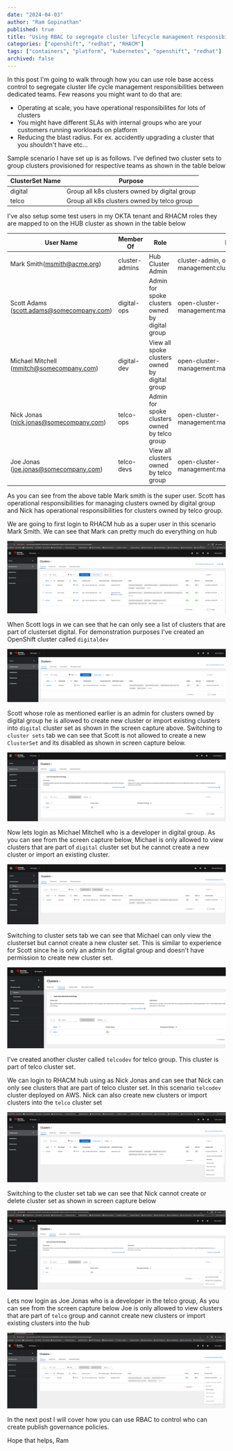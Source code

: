 ```yaml
---
date: "2024-04-03"
author: "Ram Gopinathan"
published: true
title: "Using RBAC to segregate cluster lifecycle management responsibilities between dedicated teams"
categories: ["openshift", "redhat", "RHACM"]
tags: ["containers", "platform", "kubernetes", "openshift", "redhat"]
archived: false
---
```

In this post I'm going to walk through how you can use role base access control to segregate cluster life cycle management responsibilities between dedicated teams. Few reasons you might want to do that are:

* Operating at scale, you have operational responsibilites for lots of clusters
* You might have different SLAs with internal groups who are your customers running workloads on platform
* Reducing the blast radius. For ex. accidently upgrading a cluster that you shouldn't have etc... 

Sample scenario I have set up is as follows. I've defined two cluster sets to group clusters provisioned for respective teams as shown in the table below

| ClusterSet Name           | Purpose                                       |
| -----------------         | ------------------------                      |
| digital                   | Group all k8s clusters owned by digital group |
| telco                     | Group all k8s clusters owned by telco group   |


I've also setup some test users in my OKTA tenant and RHACM roles they are mapped to on the HUB cluster as shown in the table below

| User Name                                       | Member Of      | Role                                            |  RHACM Role |
| --------------------------                      | -------------- | -----------------------                         | ---------- |
| Mark Smith(msmith@acme.org)                     | cluster-admins | Hub Cluster Admin                               | cluster-admin, open-cluster-management:cluster-manager-admin |
| Scott Adams (scott.adams@somecompany.com)       | digital-ops    | Admin for spoke clusters owned by digital group | open-cluster-management:managedclusterset:admin:digital |
| Michael Mitchell (mmitch@somecompany.com)       | digital-dev    | View all spoke clusters owned by digital group | open-cluster-management:managedclusterset:view:digital |
| Nick Jonas (nick.jonas@somecompany.com)   | telco-ops | Admin for spoke clusters owned by telco group | open-cluster-management:managedclusterset:admin:telco |
| Joe Jonas (joe.jonas@somecompany.com) | telco-devs | View all clusters owned by telco group | open-cluster-management:managedclusterset:view:telco |

As you can see from the above table Mark smith is the super user. Scott has operational responsibilities for managing clusters owned by digital group and Nick has operational responsibilities for clusters owned by telco group.

We are going to first login to RHACM hub as a super user in this scenario Mark Smith. We can see that Mark can pretty much do everything on hub

![acmsuperuser](../src/images/acmsuperuser.png)

When Scott logs in we can see that he can only see a list of clusters that are part of clusterset digital. For demonstration purposes I've created an OpenShift cluster called `digitaldev` 

![digitaladmin](../src/images/digital-admin.png)

Scott whose role as mentioned earlier is an admin for clusters owned by digital group he is allowed to create new cluster or import existing clusters into `digital` cluster set as shown in the screen capture above. Switching to `cluster sets` tab we can see that Scott is not allowed to create a new `ClusterSet` and its disabled as shown in screen capture below.

![digitaladmin](../src/images/digital-admin-clusterset.png)

Now lets login as Michael Mitchell who is a developer in digital group. As you can see from the screen capture below, Michael is only allowed to view clusters that are part of `digital` cluster set but he cannot create a new cluster or import an existing cluster.

![digitaldev](../src/images/digital-dev-view-clusters.png)

Switching to cluster sets tab we can see that Michael can only view the clusterset but cannot create a new cluster set. This is similar to experience for Scott since he is only an admin for digital group and doesn't have permission to create new cluster set.

![digitaldev](../src/images/digital-dev-view-clusterset.png)

I've created another cluster called `telcodev` for telco group. This cluster is part of telco cluster set. 

We can login to RHACM hub using as Nick Jonas and can see that Nick can only see clusters that are part of telco cluster set. In this scenario `telcodev` cluster deployed on AWS. Nick can also create new clusters or import clusters into the `telco` cluster set 

![telco-ops-clusters-view](../src/images/telco-ops-clusters-view.png)

Switching to the cluster set tab we can see that Nick cannot create or delete cluster set as shown in screen capture below

![telco-ops-clusterset-view](../src/images/telco-ops-clustersets-view.png)

Lets now login as Joe Jonas who is a developer in the telco group, As you can see from the screen capture below Joe is only allowed to view clusters that are part of `telco` group and cannot create new clusters or import existing clusters into the hub

![telco-dev-clusters-view](../src/images/telco-dev-view.png)

In the next post I will cover how you can use RBAC to control who can create publish governance policies. 

Hope that helps,
Ram
